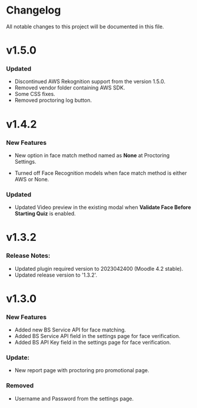 # Changelog
All notable changes to this project will be documented in this file.

# v1.5.0

### Updated
- Discontinued AWS Rekognition support from the version 1.5.0.
- Removed vendor folder containing AWS SDK.
- Some CSS fixes.
- Removed proctoring log button.

# v1.4.2

### New Features
- New option in face match method named as **None** at Proctoring Settings.

- Turned off Face Recognition models when face match method is either AWS or None.

### Updated
- Updated Video preview in the existing modal when **Validate Face Before Starting Quiz** is enabled.


# v1.3.2

### Release Notes:
- Updated plugin required version to 2023042400 (Moodle 4.2 stable).
- Updated release version to '1.3.2'.



# v1.3.0

### New Features
- Added new BS Service API for face matching.
- Added BS Service API field in the settings page for face verification.
- Added BS API Key field in the settings page for face verification.

### Update:
- New report page with proctoring pro promotional page.


### Removed

- Username and Password from the settings page.



